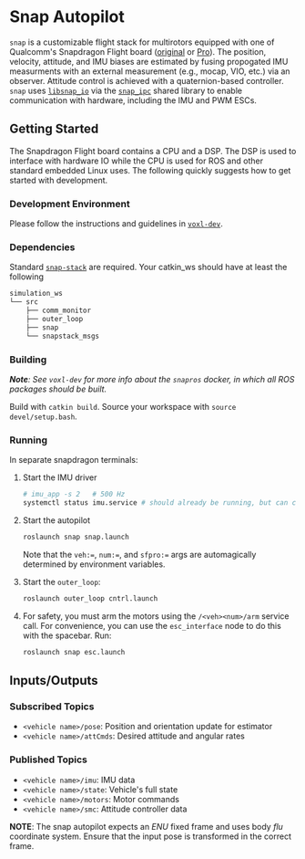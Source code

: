 Snap Autopilot
==============

`snap` is a customizable flight stack for multirotors equipped with one of Qualcomm's Snapdragon Flight board ([original](https://docs.px4.io/v1.9.0/en/flight_controller/snapdragon_flight.html) or [Pro](https://developer.qualcomm.com/hardware/qualcomm-flight-pro)). The position, velocity, attitude, and IMU biases are estimated by fusing propogated IMU measurments with an external measurement (e.g., mocap, VIO, etc.) via an observer. Attitude control is achieved with a quaternion-based controller. `snap` uses [`libsnap_io`](https://gitlab.com/mit-acl/fsw/snap-stack/snapio/libsnap_io) via the [`snap_ipc`](https://gitlab.com/mit-acl/fsw/snap-stack/snapio/snap_ipc) shared library to enable communication with hardware, including the IMU and PWM ESCs.

## Getting Started

The Snapdragon Flight board contains a CPU and a DSP. The DSP is used to interface with hardware IO while the CPU is used for ROS and other standard embedded Linux uses. The following quickly suggests how to get started with development.

### Development Environment

Please follow the instructions and guidelines in [`voxl-dev`](https://gitlab.com/mit-acl/fsw/snap-stack/voxl-dev).

### Dependencies

Standard [`snap-stack`](https://gitlab.com/mit-acl/fsw/snap-stack) are required. Your catkin_ws should have at least the following

```bash
simulation_ws
└── src
    ├── comm_monitor
    ├── outer_loop
    ├── snap
    └── snapstack_msgs
```

### Building

***Note**: See `voxl-dev` for more info about the `snapros` docker, in which all ROS packages should be built.*

Build with `catkin build`. Source your workspace with `source devel/setup.bash`.

### Running

In separate snapdragon terminals:

1. Start the IMU driver

    ```bash
    # imu_app -s 2   # 500 Hz
    systemctl status imu.service # should already be running, but can check with this
    ```

2. Start the autopilot

    ```bash
    roslaunch snap snap.launch
    ```

    Note that the `veh:=`, `num:=`, and `sfpro:=` args are automagically determined by environment variables.

3. Start the `outer_loop`:

    ```bash
    roslaunch outer_loop cntrl.launch
    ```

4. For safety, you must arm the motors using the `/<veh><num>/arm` service call. For convenience, you can use the `esc_interface` node to do this with the spacebar. Run:

    ```bash
    roslaunch snap esc.launch
    ```

## Inputs/Outputs

### Subscribed Topics
 * `<vehicle name>/pose`: Position and orientation update for estimator
 * `<vehicle name>/attCmds`: Desired attitude and angular rates

### Published Topics
 * `<vehicle name>/imu`: IMU data
 * `<vehicle name>/state`: Vehicle's full state
 * `<vehicle name>/motors`: Motor commands
 * `<vehicle name>/smc`: Attitude controller data
 
**NOTE**: The snap autopilot expects an *ENU* fixed frame and uses body *flu* coordinate system. Ensure that the input pose is transformed in the correct frame.
